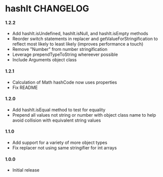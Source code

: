 # hashIt CHANGELOG

#### 1.2.2
* Add hashIt.isUndefined, hashIt.isNull, and hashIt.isEmpty methods
* Reorder switch statements in replacer and getValueForStringification to reflect most likely to least likely (improves performance a touch)
* Remove "Number" from number stringification
* Leverage prependTypeToString whereever possible
* Include Arguments object class

#### 1.2.1
* Calculation of Math hashCode now uses properties
* Fix README

#### 1.2.0
* Add hashIt.isEqual method to test for equality
* Prepend all values not string or number with object class name to help avoid collision with equivalent string values

#### 1.1.0
* Add support for a variety of more object types
* Fix replacer not using same stringifier for int arrays

#### 1.0.0
* Initial release